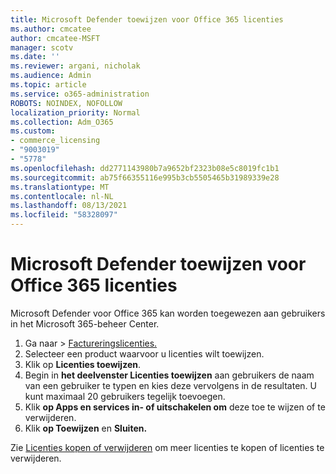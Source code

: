 ```yaml
---
title: Microsoft Defender toewijzen voor Office 365 licenties
ms.author: cmcatee
author: cmcatee-MSFT
manager: scotv
ms.date: ''
ms.reviewer: argani, nicholak
ms.audience: Admin
ms.topic: article
ms.service: o365-administration
ROBOTS: NOINDEX, NOFOLLOW
localization_priority: Normal
ms.collection: Adm_O365
ms.custom:
- commerce_licensing
- "9003019"
- "5778"
ms.openlocfilehash: dd2771143980b7a9652bf2323b08e5c8019fc1b1
ms.sourcegitcommit: ab75f66355116e995b3cb5505465b31989339e28
ms.translationtype: MT
ms.contentlocale: nl-NL
ms.lasthandoff: 08/13/2021
ms.locfileid: "58328097"
---
```

# <a name="assign-microsoft-defender-for-office-365-licenses"></a>Microsoft Defender toewijzen voor Office 365 licenties

Microsoft Defender voor Office 365 kan worden toegewezen aan gebruikers in het Microsoft 365-beheer Center.

1. Ga naar   >  [Factureringslicenties.](https://go.microsoft.com/fwlink/p/?linkid=842264)
2. Selecteer een product waarvoor u licenties wilt toewijzen.
3. Klik op **Licenties toewijzen**.
4. Begin in **het deelvenster Licenties toewijzen**  aan gebruikers de naam van een gebruiker te typen en kies deze vervolgens in de resultaten. U kunt maximaal 20 gebruikers tegelijk toevoegen.
5. Klik **op Apps en services in- of uitschakelen om**  deze toe te wijzen of te verwijderen.
6. Klik **op Toewijzen** en **Sluiten.**

Zie [Licenties kopen of verwijderen](https://docs.microsoft.com/microsoft-365/commerce/licenses/buy-licenses#buy-or-remove-licenses-for-your-business-subscription) om meer licenties te kopen of licenties te verwijderen.